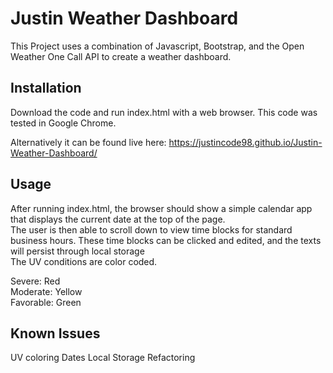 # Justin Weather Dashboard
This Project uses a combination of Javascript, Bootstrap, and the Open Weather One Call API to create a weather dashboard.  


## Installation
Download the code and run index.html with a web browser. 
This code was tested in Google Chrome.  

Alternatively it can be found live here: https://justincode98.github.io/Justin-Weather-Dashboard/

## Usage
After running index.html, the browser should show a simple calendar app that displays the current date at the top of the page.  
The user is then able to scroll down to view time blocks for standard business hours. These time blocks can be clicked and edited, and the texts will persist through local storage  
The UV conditions are color coded.  

Severe: Red  
Moderate:  Yellow  
Favorable: Green  

## Known Issues
UV coloring
Dates
Local Storage
Refactoring
